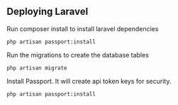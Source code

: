 ## Deploying Laravel
Run composer install to install laravel dependencies
```
php artisan passport:install
```

Run the migrations to create the database tables
```
php artisan migrate
```
 
Install Passport. It will create api token keys for security.
```
php artisan passport:install
```